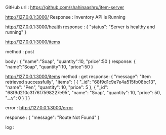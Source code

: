 GitHub url : https://github.com/shahinaashru/item-server

http://127.0.0.1:3000/
Response : Inventory API is Running

http://127.0.0.1:3000/health
response : {
"status": "Server is healthy and running"
}

http://127.0.0.1:3000/items

method : post

body :
{
"name":"Soap",
"quantity":10,
"price":50
}
response:
{
"name":"Soap",
"quantity":10,
"price":50
}

http://127.0.0.1:3000/items
method : get
response:
{
"message": "Item retrieved successfully",
"items": [
{
"_id": "68f9d1c9e7e4a515fb08bc13",
"name": "Pen",
"quantity": 10,
"price": 5
},
{
"_id": "68f9d210c3176f7598227e95",
"name": "Soap",
"quantity": 10,
"price": 50,
"__v": 0
}
]
}

error : http://127.0.0.1:3000/error

response : {
"message": "Route Not Found"
}

log :

